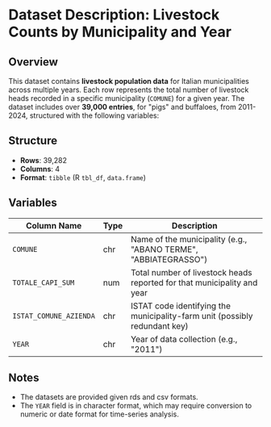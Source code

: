# Dataset Description: Livestock Counts by Municipality and Year

## Overview

This dataset contains **livestock population data** for Italian municipalities across multiple years. Each row represents the total number of livestock heads recorded in a specific municipality (`COMUNE`) for a given year. The dataset includes over **39,000 entries**, for "pigs" and buffaloes, from 2011-2024, structured with the following variables:

## Structure

- **Rows**: 39,282  
- **Columns**: 4  
- **Format**: `tibble` (R `tbl_df`, `data.frame`)

## Variables

| Column Name            | Type   | Description                                                                 |
|------------------------|--------|-----------------------------------------------------------------------------|
| `COMUNE`               | chr    | Name of the municipality (e.g., "ABANO TERME", "ABBIATEGRASSO")            |
| `TOTALE_CAPI_SUM`      | num    | Total number of livestock heads reported for that municipality and year    |
| `ISTAT_COMUNE_AZIENDA` | chr    | ISTAT code identifying the municipality-farm unit (possibly redundant key) |
| `YEAR`                 | chr    | Year of data collection (e.g., "2011")                                     |

## Notes

- The datasets are provided given rds and csv formats.
- The `YEAR` field is in character format, which may require conversion to numeric or date format for time-series analysis.

